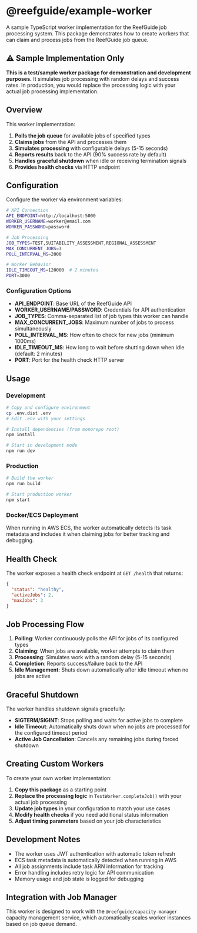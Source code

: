 # @reefguide/example-worker

A sample TypeScript worker implementation for the ReefGuide job processing system. This package demonstrates how to create workers that can claim and process jobs from the ReefGuide job queue.

## ⚠️ Sample Implementation Only

**This is a test/sample worker package for demonstration and development purposes.** It simulates job processing with random delays and success rates. In production, you would replace the processing logic with your actual job processing implementation.

## Overview

This worker implementation:

1. **Polls the job queue** for available jobs of specified types
2. **Claims jobs** from the API and processes them
3. **Simulates processing** with configurable delays (5-15 seconds)
4. **Reports results** back to the API (90% success rate by default)
5. **Handles graceful shutdown** when idle or receiving termination signals
6. **Provides health checks** via HTTP endpoint

## Configuration

Configure the worker via environment variables:

```bash
# API Connection
API_ENDPOINT=http://localhost:5000
WORKER_USERNAME=worker@email.com
WORKER_PASSWORD=password

# Job Processing
JOB_TYPES=TEST,SUITABILITY_ASSESSMENT,REGIONAL_ASSESSMENT
MAX_CONCURRENT_JOBS=3
POLL_INTERVAL_MS=2000

# Worker Behavior
IDLE_TIMEOUT_MS=120000  # 2 minutes
PORT=3000
```

### Configuration Options

- **API_ENDPOINT**: Base URL of the ReefGuide API
- **WORKER_USERNAME/PASSWORD**: Credentials for API authentication
- **JOB_TYPES**: Comma-separated list of job types this worker can handle
- **MAX_CONCURRENT_JOBS**: Maximum number of jobs to process simultaneously
- **POLL_INTERVAL_MS**: How often to check for new jobs (minimum 1000ms)
- **IDLE_TIMEOUT_MS**: How long to wait before shutting down when idle (default: 2 minutes)
- **PORT**: Port for the health check HTTP server

## Usage

### Development

```bash
# Copy and configure environment
cp .env.dist .env
# Edit .env with your settings

# Install dependencies (from monorepo root)
npm install

# Start in development mode
npm run dev
```

### Production

```bash
# Build the worker
npm run build

# Start production worker
npm start
```

### Docker/ECS Deployment

When running in AWS ECS, the worker automatically detects its task metadata and includes it when claiming jobs for better tracking and debugging.

## Health Check

The worker exposes a health check endpoint at `GET /health` that returns:

```json
{
  "status": "healthy",
  "activeJobs": 2,
  "maxJobs": 3
}
```

## Job Processing Flow

1. **Polling**: Worker continuously polls the API for jobs of its configured types
2. **Claiming**: When jobs are available, worker attempts to claim them
3. **Processing**: Simulates work with a random delay (5-15 seconds)
4. **Completion**: Reports success/failure back to the API
5. **Idle Management**: Shuts down automatically after idle timeout when no jobs are active

## Graceful Shutdown

The worker handles shutdown signals gracefully:

- **SIGTERM/SIGINT**: Stops polling and waits for active jobs to complete
- **Idle Timeout**: Automatically shuts down when no jobs are processed for the configured timeout period
- **Active Job Cancellation**: Cancels any remaining jobs during forced shutdown

## Creating Custom Workers

To create your own worker implementation:

1. **Copy this package** as a starting point
2. **Replace the processing logic** in `TestWorker.completeJob()` with your actual job processing
3. **Update job types** in your configuration to match your use cases
4. **Modify health checks** if you need additional status information
5. **Adjust timing parameters** based on your job characteristics

## Development Notes

- The worker uses JWT authentication with automatic token refresh
- ECS task metadata is automatically detected when running in AWS
- All job assignments include task ARN information for tracking
- Error handling includes retry logic for API communication
- Memory usage and job state is logged for debugging

## Integration with Job Manager

This worker is designed to work with the `@reefguide/capacity-manager` capacity management service, which automatically scales worker instances based on job queue demand.
